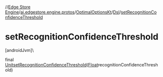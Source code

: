 //[Edge Store Engine](../../../../index.md)/[ai.edgestore.engine.protos](../../index.md)/[OptimalOptionsKt](../index.md)/[Dsl](index.md)/[setRecognitionConfidenceThreshold](set-recognition-confidence-threshold.md)

# setRecognitionConfidenceThreshold

[androidJvm]\

final [Unit](https://kotlinlang.org/api/latest/jvm/stdlib/kotlin/-unit/index.html)[setRecognitionConfidenceThreshold](set-recognition-confidence-threshold.md)([Float](https://developer.android.com/reference/kotlin/java/lang/Float.html)recognitionConfidenceThreshold)
